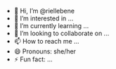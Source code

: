 - 👋 Hi, I’m @riellebene
- 👀 I’m interested in ...
- 🌱 I’m currently learning ...
- 💞️ I’m looking to collaborate on ...
- 📫 How to reach me ...
- 😄 Pronouns: she/her
- ⚡ Fun fact: ...

<!---
riellebene/riellebene is a ✨ special ✨ repository because its `README.md` (this file) appears on your GitHub profile.
You can click the Preview link to take a look at your changes.
--->
